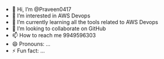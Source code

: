 - 👋 Hi, I’m @Praveen0417
- 👀 I’m interested in AWS Devops
- 🌱 I’m currently learning all the tools related to AWS Devops
- 💞️ I’m looking to collaborate on GitHub
- 📫 How to reach me 9949596303
- 😄 Pronouns: ...
- ⚡ Fun fact: ...

<!---
Praveen0417/Praveen0417 is a ✨ special ✨ repository because its `README.md` (this file) appears on your GitHub profile.
You can click the Preview link to take a look at your changes.
--->
